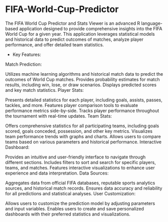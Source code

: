 # FIFA-World-Cup-Predictor
The FIFA World Cup Predictor and Stats Viewer is an advanced R language-based application designed to provide comprehensive insights into the FIFA World Cup for a given year. This application leverages statistical models and historical data to predict outcomes of matches, analyze player performance, and offer detailed team statistics.

* Key Features:

Match Prediction:

Utilizes machine learning algorithms and historical match data to predict the outcomes of World Cup matches.
Provides probability estimates for match results, including win, lose, or draw scenarios.
Displays predicted scores and key match statistics.
Player Stats:

Presents detailed statistics for each player, including goals, assists, passes, tackles, and more.
Features player comparison tools to evaluate performance metrics side-by-side.
Tracks player performance throughout the tournament with real-time updates.
Team Stats:

Offers comprehensive statistics for all participating teams, including goals scored, goals conceded, possession, and other key metrics.
Visualizes team performance trends with graphs and charts.
Allows users to compare teams based on various parameters and historical performance.
Interactive Dashboard:

Provides an intuitive and user-friendly interface to navigate through different sections.
Includes filters to sort and search for specific players, teams, and matches.
Features interactive visualizations to enhance user experience and data interpretation.
Data Sources:

Aggregates data from official FIFA databases, reputable sports analytics sources, and historical match records.
Ensures data accuracy and reliability for all predictions and statistical analyses.
User Customization:

Allows users to customize the prediction model by adjusting parameters and input variables.
Enables users to create and save personalized dashboards with their preferred statistics and visualizations.
